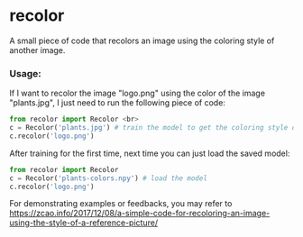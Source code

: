 # recolor
A small piece of code that recolors an image using the coloring style of another image. 
### Usage:
If I want to recolor the image "logo.png" using the color of the image "plants.jpg", I just need to run the following piece of code:
```python
from recolor import Recolor <br>
c = Recolor('plants.jpg') # train the model to get the coloring style of "plants.jpg" <br>
c.recolor('logo.png')
```

After training for the first time, next time you can just load the saved model:

```python
from recolor import Recolor
c = Recolor('plants-colors.npy') # load the model
c.recolor('logo.png')
```

For demonstrating examples or feedbacks, you may refer to https://zcao.info/2017/12/08/a-simple-code-for-recoloring-an-image-using-the-style-of-a-reference-picture/
